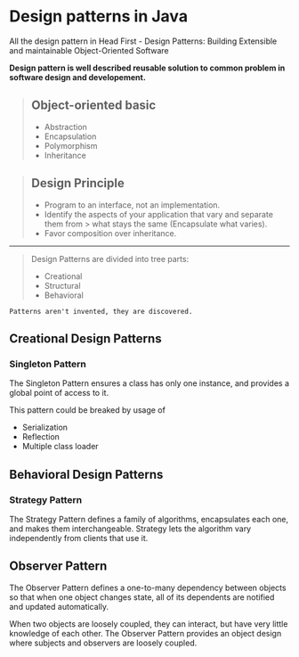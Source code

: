 # Design patterns in Java
All the design pattern in Head First - Design Patterns: Building Extensible and
maintainable Object-Oriented Software

__Design pattern is well described reusable solution to common problem in
software design and developement.__

> ## Object-oriented basic
>  * Abstraction
>  * Encapsulation
>  * Polymorphism
>  * Inheritance

> ## Design Principle
> * Program to an interface, not an implementation.
> * Identify the aspects of your application that vary and separate them from
    > what stays the same (Encapsulate what varies).
> * Favor composition over inheritance.

---

> Design Patterns are divided into tree parts:
> * Creational
> * Structural
> * Behavioral

```
Patterns aren't invented, they are discovered.
```

## Creational Design Patterns

### Singleton Pattern
The Singleton Pattern ensures a class has only one instance, and provides a
global point of access to it.

This pattern could be breaked by usage of
 * Serialization
 * Reflection
 * Multiple class loader

## Behavioral Design Patterns

### Strategy Pattern
The Strategy Pattern defines a family of algorithms, encapsulates each one, and
makes them interchangeable. Strategy lets the algorithm vary independently from
clients that use it.

## Observer Pattern
The Observer Pattern defines a one-to-many dependency between objects so that
when one object changes state, all of its dependents are notified and updated
automatically.

When two objects are loosely coupled, they can interact, but have very little 
knowledge of each other. The Observer Pattern provides an object design where 
subjects and observers are loosely coupled.
